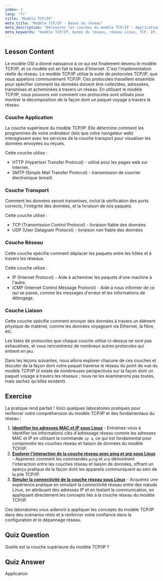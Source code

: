 ```yaml
---
index: 3
lang: "fr"
title: "Modèle TCP/IP"
meta_title: "Modèle TCP/IP - Bases du réseau"
meta_description: "Découvrez les couches du modèle TCP/IP : Application, Transport, Réseau et Liaison. Comprenez comment les données voyagent à travers les réseaux. Commencez votre parcours de mise en réseau Linux !"
meta_keywords: "modèle TCP/IP, bases du réseau, réseau Linux, TCP, IP, tutoriel débutant, couches réseau, guide"
---
```


## Lesson Content

Le modèle OSI a donné naissance à ce qui est finalement devenu le modèle TCP/IP, et ce modèle est en fait la base d'Internet. C'est l'implémentation réelle du réseau. Le modèle TCP/IP utilise la suite de protocoles TCP/IP, que nous appelons communément TCP/IP. Ces protocoles travaillent ensemble pour spécifier comment les données doivent être collectées, adressées, transmises et acheminées à travers un réseau. En utilisant le modèle TCP/IP, nous pouvons voir comment ces protocoles sont utilisés pour montrer la décomposition de la façon dont un paquet voyage à travers le réseau.

### Couche Application

La couche supérieure du modèle TCP/IP. Elle détermine comment les programmes de votre ordinateur (tels que votre navigateur web) interagissent avec les services de la couche transport pour visualiser les données envoyées ou reçues.

Cette couche utilise :

- HTTP (Hypertext Transfer Protocol) - utilisé pour les pages web sur Internet.
- SMTP (Simple Mail Transfer Protocol) - transmission de courrier électronique (email)

### Couche Transport

Comment les données seront transmises, inclut la vérification des ports corrects, l'intégrité des données, et la livraison de nos paquets.

Cette couche utilise :

- TCP (Transmission Control Protocol) - livraison fiable des données
- UDP (User Datagram Protocol) - livraison non fiable des données

### Couche Réseau

Cette couche spécifie comment déplacer les paquets entre les hôtes et à travers les réseaux.

Cette couche utilise :

- IP (Internet Protocol) - Aide à acheminer les paquets d'une machine à l'autre.
- ICMP (Internet Control Message Protocol) - Aide à nous informer de ce qui se passe, comme les messages d'erreur et les informations de débogage.

### Couche Liaison

Cette couche spécifie comment envoyer des données à travers un élément physique de matériel, comme les données voyageant via Ethernet, la fibre, etc.

Les listes de protocoles que chaque couche utilise ci-dessus ne sont pas exhaustives, et vous rencontrerez de nombreux autres protocoles qui entrent en jeu.

Dans les leçons suivantes, nous allons explorer chacune de ces couches et discuter de la façon dont notre paquet traverse le réseau du point de vue du modèle TCP/IP (il existe de nombreuses perspectives sur la façon dont un paquet voyage à travers les réseaux ; nous ne les examinerons pas toutes, mais sachez qu'elles existent).

## Exercise

La pratique rend parfait ! Voici quelques laboratoires pratiques pour renforcer votre compréhension du modèle TCP/IP et des fondamentaux du réseau :

1. **[Identifier les adresses MAC et IP sous Linux](https://labex.io/fr/labs/comptia-identify-mac-and-ip-addresses-in-linux-592731)** - Entraînez-vous à identifier les informations clés d'adressage réseau comme les adresses MAC et IP en utilisant la commande `ip a`, ce qui est fondamental pour comprendre les couches réseau et liaison de données du modèle TCP/IP.
2. **[Explorer l'interaction de la couche réseau avec ping et arp sous Linux](https://labex.io/fr/labs/comptia-explore-network-layer-interaction-with-ping-and-arp-in-linux-592746)** - Apprenez comment les commandes `ping` et `arp` démontrent l'interaction entre les couches réseau et liaison de données, offrant un aperçu pratique de la façon dont les appareils communiquent au sein de la pile TCP/IP.
3. **[Simuler la connectivité de la couche réseau sous Linux](https://labex.io/fr/labs/comptia-simulate-network-layer-connectivity-in-linux-592752)** - Acquérez une expérience pratique en simulant la connectivité réseau entre des nœuds Linux, en attribuant des adresses IP et en testant la communication, en appliquant directement les concepts liés à la couche réseau du modèle TCP/IP.

Ces laboratoires vous aideront à appliquer les concepts du modèle TCP/IP dans des scénarios réels et à renforcer votre confiance dans la configuration et le dépannage réseau.

## Quiz Question

Quelle est la couche supérieure du modèle TCP/IP ?

## Quiz Answer

Application

